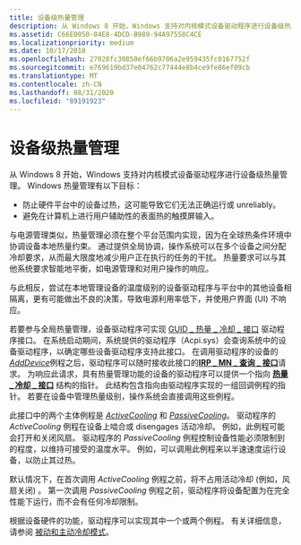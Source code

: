 ```yaml
---
title: 设备级热量管理
description: 从 Windows 8 开始，Windows 支持对内核模式设备驱动程序进行设备级热量管理。
ms.assetid: C66E0050-04E8-4DCD-B989-94A97558C4CE
ms.localizationpriority: medium
ms.date: 10/17/2018
ms.openlocfilehash: 27028fc30850ef66b9706a2e959435fc0167752f
ms.sourcegitcommit: e769619bd37e04762c77444e8b4ce9fe86ef09cb
ms.translationtype: MT
ms.contentlocale: zh-CN
ms.lasthandoff: 08/31/2020
ms.locfileid: "89191923"
---
```

# <a name="device-level-thermal-management"></a>设备级热量管理


从 Windows 8 开始，Windows 支持对内核模式设备驱动程序进行设备级热量管理。 Windows 热量管理有以下目标：

-   防止硬件平台中的设备过热，这可能导致它们无法正确运行或 unreliably。
-   避免在计算机上进行用户辅助性的表面热的触摸屏输入。

与电源管理类似，热量管理必须在整个平台范围内实现，因为在全球热条件环境中协调设备本地热量约束。 通过提供全局协调，操作系统可以在多个设备之间分配冷却要求，从而最大限度地减少用户正在执行的任务的干扰。 热量要求可以与其他系统要求智能地平衡，如电源管理和对用户操作的响应。

与此相反，尝试在本地管理设备的温度级别的设备驱动程序与平台中的其他设备相隔离，更有可能做出不良的决策，导致电源利用率低下，并使用户界面 (UI) 不响应。

若要参与全局热量管理，设备驱动程序可实现 [GUID \_ 热量 \_ 冷却 \_ 接口](https://msdn.microsoft.com/library/windows/hardware/hh698265) 驱动程序接口。 在系统启动期间，系统提供的驱动程序（Acpi.sys）会查询系统中的设备驱动程序，以确定哪些设备驱动程序支持此接口。 在调用驱动程序的设备的[*AddDevice*](/windows-hardware/drivers/ddi/wdm/nc-wdm-driver_add_device)例程之后，驱动程序可以随时接收此接口的[**IRP \_ MN \_ 查询 \_ 接口**](./irp-mn-query-interface.md)请求。 为响应此请求，具有热量管理功能的设备的驱动程序可以提供一个指向 [**热量 \_ 冷却 \_ 接口**](/previous-versions/hh698275(v=vs.85)) 结构的指针。 此结构包含指向由驱动程序实现的一组回调例程的指针。 若要在设备中管理热量级别，操作系统会直接调用这些例程。

此接口中的两个主体例程是 [*ActiveCooling*](/previous-versions/hh698235(v=vs.85)) 和 [*PassiveCooling*](/previous-versions/hh698270(v=vs.85))。 驱动程序的 *ActiveCooling* 例程在设备上啮合或 disengages 活动冷却。 例如，此例程可能会打开和关闭风扇。 驱动程序的 *PassiveCooling* 例程控制设备性能必须限制到的程度，以维持可接受的温度水平。 例如，可以调用此例程来以半速速度运行设备，以防止其过热。

默认情况下，在首次调用 *ActiveCooling* 例程之前，将不占用活动冷却 (例如，风扇关闭) 。 第一次调用 *PassiveCooling* 例程之前，驱动程序将设备配置为在完全性能下运行，而不会有任何冷却限制。

根据设备硬件的功能，驱动程序可以实现其中一个或两个例程。 有关详细信息，请参阅 [被动和主动冷却模式](passive-and-active-cooling-modes.md)。

 

